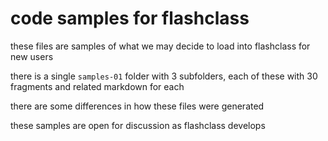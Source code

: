# code samples for flashclass

these files are samples of what we may decide to load into flashclass for new users

there is a single `samples-01` folder with 3 subfolders, each of these with 30 fragments and related markdown for each

there are some differences in how these files were generated

these samples are open for discussion as flashclass develops
